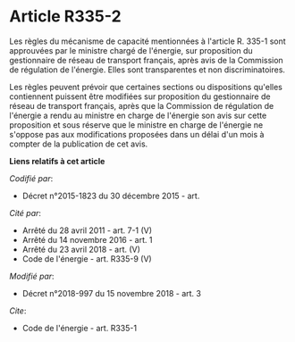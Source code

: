 # Article R335-2

Les règles du mécanisme de capacité mentionnées à l'article R. 335-1 sont approuvées par le ministre chargé de l'énergie, sur
proposition du gestionnaire de réseau de transport français, après avis de la Commission de régulation de l'énergie. Elles
sont transparentes et non discriminatoires.

Les règles peuvent prévoir que certaines sections ou dispositions qu'elles contiennent puissent être modifiées sur
proposition du gestionnaire de réseau de transport français, après que la Commission de régulation de l'énergie a rendu au
ministre en charge de l'énergie son avis sur cette proposition et sous réserve que le ministre en charge de l'énergie ne
s'oppose pas aux modifications proposées dans un délai d'un mois à compter de la publication de cet avis.

**Liens relatifs à cet article**

_Codifié par_:

  - Décret n°2015-1823 du 30 décembre 2015 - art.

_Cité par_:

  - Arrêté du 28 avril 2011 - art. 7-1 (V)
  - Arrêté du 14 novembre 2016 - art. 1
  - Arrêté du 23 avril 2018 - art. (V)
  - Code de l'énergie - art. R335-9 (V)

_Modifié par_:

  - Décret n°2018-997 du 15 novembre 2018 - art. 3

_Cite_:

  - Code de l'énergie - art. R335-1
